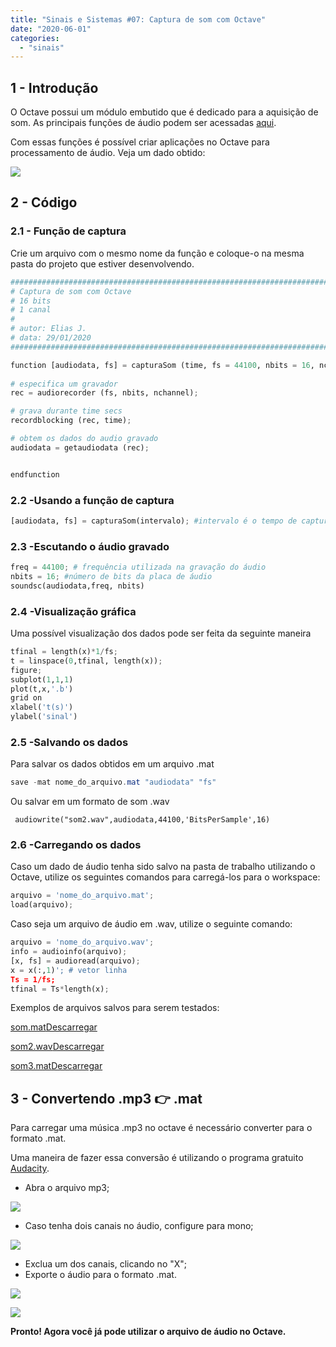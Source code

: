 ```yaml
---
title: "Sinais e Sistemas #07: Captura de som com Octave"
date: "2020-06-01"
categories: 
  - "sinais"
---
```


## 1 - Introdução

O Octave possui um módulo embutido que é dedicado para a aquisição de som. As principais funções de áudio podem ser acessadas [aqui](https://octave.org/doc/v4.4.1/Audio-Recorder.html#Audio-Recorder).

Com essas funções é possível criar aplicações no Octave para processamento de áudio. Veja um dado obtido:

![](images/image.png)

## 2 - Código

### 2.1 - Função de captura

Crie um arquivo com o mesmo nome da função e coloque-o na mesma pasta do projeto que estiver desenvolvendo.

```python
################################################################################
# Captura de som com Octave
# 16 bits
# 1 canal
#
# autor: Elias J.
# data: 29/01/2020
################################################################################

function [audiodata, fs] = capturaSom (time, fs = 44100, nbits = 16, nchannel = 1)
  
# especifica um gravador 
rec = audiorecorder (fs, nbits, nchannel);

# grava durante time secs
recordblocking (rec, time);

# obtem os dados do audio gravado
audiodata = getaudiodata (rec);


endfunction
```

### 2.2 -Usando a função de captura

```python
[audiodata, fs] = capturaSom(intervalo); #intervalo é o tempo de captura desejado do áudio
```

### 2.3 -Escutando o áudio gravado

```python
freq = 44100; # frequência utilizada na gravação do áudio
nbits = 16; #número de bits da placa de áudio
soundsc(audiodata,freq, nbits)
```

### 2.4 -Visualização gráfica

Uma possível visualização dos dados pode ser feita da seguinte maneira

```python
tfinal = length(x)*1/fs;
t = linspace(0,tfinal, length(x));
figure;
subplot(1,1,1)
plot(t,x,'.b')
grid on
xlabel('t(s)')
ylabel('sinal')
```

### 2.5 -Salvando os dados

Para salvar os dados obtidos em um arquivo .mat

```powershell
save -mat nome_do_arquivo.mat "audiodata" "fs"
```

Ou salvar em um formato de som .wav

```
 audiowrite("som2.wav",audiodata,44100,'BitsPerSample',16)
```

### 2.6 -Carregando os dados

Caso um dado de áudio tenha sido salvo na pasta de trabalho utilizando o Octave, utilize os seguintes comandos para carregá-los para o workspace:

```python
arquivo = 'nome_do_arquivo.mat';
load(arquivo);
```

Caso seja um arquivo de áudio em .wav, utilize o seguinte comando:

```python
arquivo = 'nome_do_arquivo.wav';
info = audioinfo(arquivo);
[x, fs] = audioread(arquivo);
x = x(:,1)'; # vetor linha
Ts = 1/fs;
tfinal = Ts*length(x);
```

Exemplos de arquivos salvos para serem testados:

[som.mat](https://ej-ensino.com.br/wp-content/uploads/2020/06/som.mat)[Descarregar](https://ej-ensino.com.br/wp-content/uploads/2020/06/som.mat)

[som2.wav](https://ej-ensino.com.br/wp-content/uploads/2020/06/som2.wav)[Descarregar](https://ej-ensino.com.br/wp-content/uploads/2020/06/som2.wav)

[som3.mat](https://ej-ensino.com.br/wp-content/uploads/2021/06/som3.mat)[Descarregar](https://ej-ensino.com.br/wp-content/uploads/2021/06/som3.mat)

## 3 - Convertendo .mp3 👉 .mat

Para carregar uma música .mp3 no octave é necessário converter para o formato .mat.

Uma maneira de fazer essa conversão é utilizando o programa gratuito [Audacity](https://audacity.br.uptodown.com/windows).

- Abra o arquivo mp3;

![](image-1-1024x238.png)

- Caso tenha dois canais no áudio, configure para mono;

![](image-2-1024x428.png)

- Exclua um dos canais, clicando no "X";
- Exporte o áudio para o formato .mat.

![](images/image-3.png)

![](images/image-4.png)

**Pronto! Agora você já pode utilizar o arquivo de áudio no Octave.**
